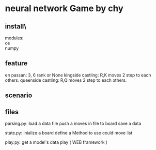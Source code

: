 # neural network Game by chy

## install\
modules:\
	os\
	numpy

## feature
en passan:
	3, 6 rank or None
kingside castling:
	R,K moves 2 step to each others.
queenside castling:
	R,Q moves 2 step to each others.

## scenario


## files
parsing.py:
	load a data file
	push a moves in file to board
	save a data

state.py:
	inialize a board
	define a Method to use
	could move list

play.py:
	get a model's data
	play ( WEB framework )


